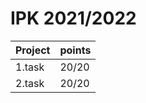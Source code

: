 # IPK 2021/2022

| Project | points |
|---------|--------|
| 1.task  |  20/20 |
| 2.task  |  20/20 |
